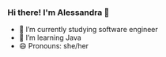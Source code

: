 ### Hi there! I'm Alessandra 👾


- 🔭 I’m currently studying software engineer
- 🌱 I’m learning Java
- 😄 Pronouns: she/her

